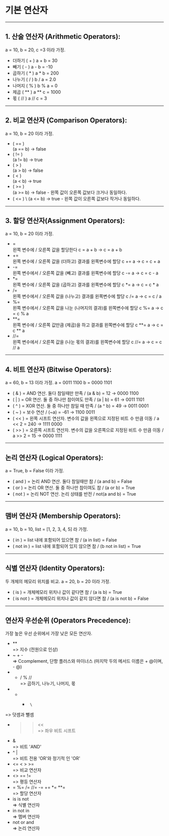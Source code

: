 # 기본 연산자 
--------------------------------------------------------

## 1. 산술 연산자 (Arithmetic Operators):
 a = 10, b = 20, c =3 이라 가정.

* 더하기  ( + )   a + b = 30 
* 빼기   ( - )   a - b = -10  
* 곱하기 ( * )   a * b = 200  
* 나누기 ( / )   b / a = 2.0  
* 나머지 ( % )   b % a = 0  
* 제곱  ( ** )   a ** c = 1000  
* 몫    ( // )   a // c = 3
--------------------------------------------------------

## 2. 비교 연산자 (Comparison Operators):
 a = 10, b = 20 이라 가정.
 
 * ( == )  \
   (a == b) → false
 * ( != )  \
   (a != b) →  true
 * ( > )   \
   (a > b) →  false
 * ( < )   \
   (a < b) →  true
 * ( >= )  \
   (a >= b) →  false  - 왼쪽 값이 오른쪽 값보다 크거나 동일하다.
 * ( <= )  \ 
   (a <= b) →  true   - 왼쪽 값이 오른쪽 값보다 작거나 동일하다.

--------------------------------------------------------

## 3. 할당 연산자(Assignment Operators):
 a = 10, b = 20 이라 가정.
 
 * =	 \
  왼쪽 변수에 / 오른쪽 값을 할당한다 c = a + b → c = a + b
 * +=	 \
  왼쪽 변수에 / 오른쪽 값을 (더하고) 결과를 왼쪽변수에 할당	c += a → c = c + a
 * -=	 \
  왼쪽 변수에서 / 오른쪽 값을 (빼고) 결과를 왼쪽변수에 할당	c -= a → c = c - a
 * *=	\
  왼쪽 변수에 / 오른쪽 값을 (곱하고) 결과를 왼쪽변수에 할당	c *= a → c = c * a
 * /=	\
  왼쪽 변수에서 / 오른쪽 값을 (나누고) 결과를 왼쪽변수에 할당	c /= a → c = c / a
 * %=	\
  왼쪽 변수에서 / 오른쪽 값을 나눈 (나머지의 결과)를 왼쪽변수에 할당	c %= a → c = c % a
 * **=	\
  왼쪽 변수에 / 오른쪽 값만큼 (제곱)을 하고 결과를 왼쪽변수에 할당	c **= a → c = c ** a
 * //=	\
  왼쪽 변수에서 / 오른쪽 값을 (나눈 몫의 결과)를 왼쪽변수에 할당	c //= a → c = c // a

--------------------------------------------------------

## 4. 비트 연산자 (Bitwise Operators):
a = 60, b = 13 이라 가정.
a = 0011 1100
b = 0000 1101

* ( & )	= AND 연산. 둘다 참일때만 만족	 / (a & b) = 12 → 0000 1100
* ( | )	= OR 연산. 둘 중 하나만 참이여도 만족 /	(a | b) = 61 → 0011 1101
* ( ^ ) = XOR 연산. 둘 중 하나만 참일 때 만족 / (a ^ b) = 49 → 0011 0001
* ( ~ ) = 보수 연산 /	(~a) = -61 → 1100 0011
* ( << ) = 왼쪽 시프트 연산자. 변수의 값을 왼쪽으로 지정된 비트 수 만큼 이동 / a << 2 = 240 → 1111 0000
* ( >> ) = 오른쪽 시프트 연산자. 변수의 값을 오른쪽으로 지정된 비트 수 만큼 이동 / a >> 2 = 15 → 0000 1111

--------------------------------------------------------

## 논리 연산자 (Logical Operators):
a = True, b = False 이라 가정.

* ( and ) 
 =	논리 AND 연산. 둘다 참일때만 참	/ (a and b) = False
* ( or ) 
  = 논리 OR 연산. 둘 중 하나만 참이여도 참  / (a or b) = True
* ( not ) 
 = 논리 NOT 연산. 논리 상태를 반전  /  not(a and b) = True

--------------------------------------------------------

## 맴버 연산자 (Membership Operators):
a = 10, b = 10, list = [1, 2, 3, 4, 5] 라 가정.

*  ( in ) 
  = list 내에 포함되어 있으면 참  / (a in list) = False
*  ( not in ) 
  = 	list 내에 포함되어 있지 않으면 참  / (b not in list) = True

--------------------------------------------------------

## 식별 연산자 (Identity Operators):
두 개체의 메모리 위치를 비교.
a = 20, b = 20 이라 가정.

*  ( is ) 
   = 개체메모리 위치나 값이 같다면 참  / (a is b) = True
*  ( is not )
   = 개체메모리 위치나 값이 같지 않다면 참  / (a is not b) = False

--------------------------------------------------------

## 연산자 우선순위 (Operators Precedence):
가장 높은 우선 순위에서 가장 낮은 모든 연산자.

*  **   \
 =>	지수 (전원으로 인상)
*  ~  +  -  \
 => Ccomplement, 단항 플러스와 마이너스 (마지막 두의 메서드 이름은 + @이며, - @)
*  *  /  %  //  \
 => 	곱하기, 나누기, 나머지, 몫
*   +  -	  \
 => 덧셈과 뺄셈
*  >>  <<   \
  => 좌우 비트 시프트
*  &	  \
  => 비트 'AND' 
* ^ |   \
  => 비트 전용 'OR'와 정기적 인 'OR'
*  <=   <  >  >=  \
  => 비교 연산자
*  <>  ==  !=   \
  => 평등 연산자
*  =  %=  /=  //=  -=  +=  *=  **=   \
 => 할당 연산자
*  is  is not  \
 =>	식별 연산자
*  in  not in  \
 => 	맴버 연산자
*  not or and  \
 =>	논리 연산자
